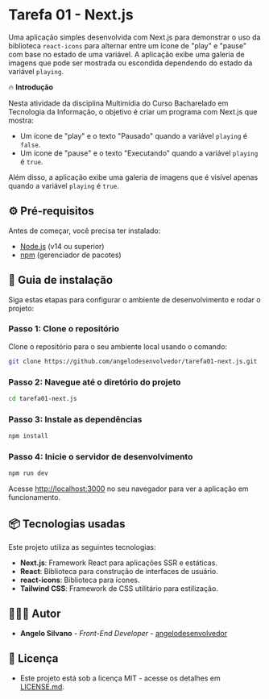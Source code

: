 # Tarefa 01 - Next.js

Uma aplicação simples desenvolvida com Next.js para demonstrar o uso da biblioteca `react-icons` para alternar entre um ícone de "play" e "pause" com base no estado de uma variável. A aplicação exibe uma galeria de imagens que pode ser mostrada ou escondida dependendo do estado da variável `playing`.

🔥 **Introdução**

Nesta atividade da disciplina Multimídia do Curso Bacharelado em Tecnologia da Informação, o objetivo é criar um programa com Next.js que mostra:

- Um ícone de "play" e o texto "Pausado" quando a variável `playing` é `false`.
- Um ícone de "pause" e o texto "Executando" quando a variável `playing` é `true`.

Além disso, a aplicação exibe uma galeria de imagens que é visível apenas quando a variável `playing` é `true`.

## ⚙️ Pré-requisitos

Antes de começar, você precisa ter instalado:

- [Node.js](https://nodejs.org/) (v14 ou superior)
- [npm](https://www.npmjs.com/) (gerenciador de pacotes)

## 🔨 Guia de instalação

Siga estas etapas para configurar o ambiente de desenvolvimento e rodar o projeto:

### Passo 1: Clone o repositório

Clone o repositório para o seu ambiente local usando o comando:

```bash
git clone https://github.com/angelodesenvolvedor/tarefa01-next.js.git
```

### Passo 2: Navegue até o diretório do projeto

```bash
cd tarefa01-next.js
```

### Passo 3: Instale as dependências

```bash
npm install
```

### Passo 4: Inicie o servidor de desenvolvimento

```bash
npm run dev
```

Acesse [http://localhost:3000](http://localhost:3000) no seu navegador para ver a aplicação em funcionamento.


## 📦 Tecnologias usadas

Este projeto utiliza as seguintes tecnologias:

- **Next.js**: Framework React para aplicações SSR e estáticas.
- **React**: Biblioteca para construção de interfaces de usuário.
- **react-icons**: Biblioteca para ícones.
- **Tailwind CSS**: Framework de CSS utilitário para estilização.

## 🧑🏽‍💻 Autor

* **Angelo Silvano** - *Front-End Developer* - [angelodesenvolvedor](https://github.com/angelodesenvolvedor)

## 📄 Licença

* Este projeto está sob a licença MIT - acesse os detalhes em [LICENSE.md](https://github.com/angelodesenvolvedor/LogicaQuiz/tree/master?tab=MIT-1-ov-file).  
